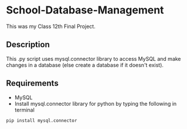 # School-Database-Management
This was my Class 12th Final Project.
## Description
This .py script uses mysql.connector library to access MySQL and make changes in a database (else create a database if it doesn't exist).
## Requirements
- MySQL
- Install mysql.connector library for python by typing the following in terminal
```
pip install mysql.connector
```
